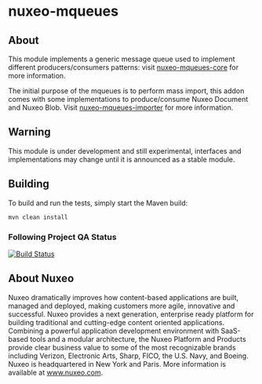 nuxeo-mqueues
===========================

## About

This module implements a generic message queue used to implement different producers/consumers patterns: visit [nuxeo-mqueues-core](https://github.com/nuxeo/nuxeo-mqueues/blob/master/nuxeo-mqueues-core/README.md) for more information.

The initial purpose of the mqueues is to perform mass import, this addon comes with some implementations to produce/consume Nuxeo Document and Nuxeo Blob. Visit [nuxeo-mqueues-importer](https://github.com/nuxeo/nuxeo-mqueues/blob/master/nuxeo-mqueues-importer/README.md) for more information.


## Warning

This module is under development and still experimental, interfaces and implementations may change until it is announced as a stable module.


## Building

To build and run the tests, simply start the Maven build:

    mvn clean install

### Following Project QA Status

[![Build Status](https://qa.nuxeo.org/jenkins/buildStatus/icon?job=master/addon_nuxeo-mqueues-master)](https://qa.nuxeo.org/jenkins/job/master/job/addon_nuxeo-mqueues-master/)


## About Nuxeo
Nuxeo dramatically improves how content-based applications are built, managed and deployed, making customers more agile, innovative and successful. Nuxeo provides a next generation, enterprise ready platform for building traditional and cutting-edge content oriented applications. Combining a powerful application development environment with SaaS-based tools and a modular architecture, the Nuxeo Platform and Products provide clear business value to some of the most recognizable brands including Verizon, Electronic Arts, Sharp, FICO, the U.S. Navy, and Boeing. Nuxeo is headquartered in New York and Paris. More information is available at www.nuxeo.com.
